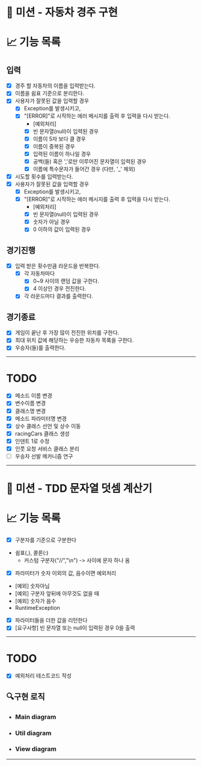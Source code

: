 # 🚀 미션 - 자동차 경주 구현

# 📈 기능 목록

## 입력

- [x] 경주 할 자동차의 이름을 입력받는다.
- [x] 이름을 쉼표 기준으로 분리한다.
- [x] 사용자가 잘못된 값을 입력할 경우
    - [x] Exception를 발생시키고,
    - [x] "[ERROR]"로 시작하는 에러 메시지를 출력 후 입력을 다시 받는다.
        - [예외처리]
        - [x] 빈 문자열(null)이 입력된 경우
        - [x] 이름이 5자 보다 클 경우
        - [x] 이름이 중복된 경우
        - [x] 입력된 이름이 하나일 경우
        - [x] 공백(들) 혹은 ','로만 이루어진 문자열이 입력된 경우
        - [x] 이름에 특수문자가 들어간 경우 (다만, '_' 제외)

- [x] 시도할 횟수를 입력받는다.
- [x] 사용자가 잘못된 값을 입력할 경우
    - [x] Exception를 발생시키고,
    - [x] "[ERROR]"로 시작하는 에러 메시지를 출력 후 입력을 다시 받는다.
        - [예외처리]
        - [x] 빈 문자열(null)이 입력된 경우
        - [x] 숫자가 아닐 경우
        - [x] 0 이하의 값이 입력된 경우

## 경기진행

- [x] 입력 받은 횟수만큼 라운드을 반복한다.
    - [x] 각 자동차마다
        - [x] 0~9 사이의 랜덤 값을 구한다.
        - [x] 4 이상인 경우 전진한다.
    - [x] 각 라운드마다 결과를 출력한다.

## 경기종료

- [x] 게임이 끝난 후 가장 많이 전진한 위치를 구한다.
- [x] 최대 위치 값에 해당하는 우승한 자동차 목록을 구한다.
- [x] 우승자(들)를 출력한다.

---

# TODO
- [x] 메소드 이름 변경
- [x] 변수이름 변경
- [x] 클래스명 변경
- [x] 메소드 파라미터명 변경
- [x] 상수 클래스 선언 및 상수 이동
- [x] racingCars 클래스 생성
- [x] 인덴트 1로 수정
- [x] 인풋 요청 서비스 클래스 분리
- [ ] 우승자 선발 메카니즘 연구
 
---

# 🚀 미션 - TDD 문자열 덧셈 계산기

# 📈 기능 목록

- [X]  구분자를 기준으로 구분한다
- 쉼표(,), 콜론(:)
    - 커스텀 구분자("//","\n") -> 사이에 문자 하나 옴
- [X]  파라미터가 숫자 이외의 값, 음수이면 예외처리
- [예외] 숫자아님
- [예외] 구분자 앞뒤에 아무것도 없을 때
- [예외] 숫자가 음수
- RuntimeException
- [X]  파라미터들을 더한 값을 리턴한다
- [X] [요구사항] 빈 문자열 또는 null이 입력된 경우 0을 출력

---

# TODO

- [X] 예외처리 테스트코드 작성

## 🔍구현 로직

- ### Main diagram
- ### Util diagram
- ### View diagram

---
